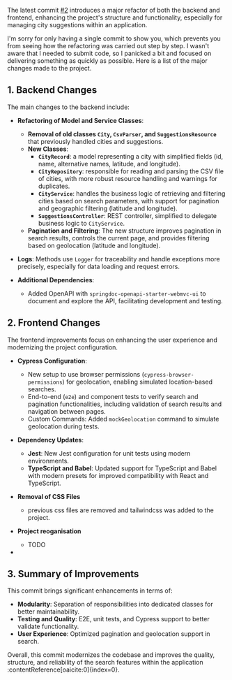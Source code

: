 The latest commit [#2](https://github.com/nsalleron/coveo-challenge/commit/376b253183f5fc1570bd17e7be490337b1a89276) introduces a major refactor of both the backend and frontend, enhancing the project's structure and functionality, especially for managing city suggestions within an application.

I'm sorry for only having a single commit to show you, which prevents you from seeing how the refactoring was carried out step by step. I wasn't aware that I needed to submit code, so I panicked a bit and focused on delivering something as quickly as possible. Here is a list of the major changes made to the project.

## 1. Backend Changes

The main changes to the backend include:

- **Refactoring of Model and Service Classes**:
  - **Removal of old classes `City`, `CsvParser`, and `SuggestionsResource`** that previously handled cities and suggestions.
  - **New Classes**:
    - **`CityRecord`**: a model representing a city with simplified fields (id, name, alternative names, latitude, and longitude).
    - **`CityRepository`**: responsible for reading and parsing the CSV file of cities, with more robust resource handling and warnings for duplicates.
    - **`CityService`**: handles the business logic of retrieving and filtering cities based on search parameters, with support for pagination and geographic filtering (latitude and longitude).
    - **`SuggestionsController`**: REST controller, simplified to delegate business logic to `CityService`.
  - **Pagination and Filtering**: The new structure improves pagination in search results, controls the current page, and provides filtering based on geolocation (latitude and longitude).

- **Logs**: Methods use `Logger` for traceability and handle exceptions more precisely, especially for data loading and request errors.

- **Additional Dependencies**:
  - Added OpenAPI with `springdoc-openapi-starter-webmvc-ui` to document and explore the API, facilitating development and testing.

## 2. Frontend Changes

The frontend improvements focus on enhancing the user experience and modernizing the project configuration.

- **Cypress Configuration**:
  - New setup to use browser permissions (`cypress-browser-permissions`) for geolocation, enabling simulated location-based searches.
  - End-to-end (`e2e`) and component tests to verify search and pagination functionalities, including validation of search results and navigation between pages.
  - Custom Commands: Added `mockGeolocation` command to simulate geolocation during tests.

- **Dependency Updates**:
  - **Jest**: New Jest configuration for unit tests using modern environments.
  - **TypeScript and Babel**: Updated support for TypeScript and Babel with modern presets for improved compatibility with React and TypeScript.
 
- **Removal of CSS Files**
  - previous css files are removed and tailwindcss was added to the project.
    
- **Project reoganisation**
  - TODO

- 

## 3. Summary of Improvements

This commit brings significant enhancements in terms of:

- **Modularity**: Separation of responsibilities into dedicated classes for better maintainability.
- **Testing and Quality**: E2E, unit tests, and Cypress support to better validate functionality.
- **User Experience**: Optimized pagination and geolocation support in search.

Overall, this commit modernizes the codebase and improves the quality, structure, and reliability of the search features within the application&#8203;:contentReference[oaicite:0]{index=0}.
